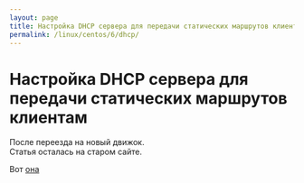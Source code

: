 ```yaml
---
layout: page
title: Настройка DHCP сервера для передачи статических маршрутов клиентам
permalink: /linux/centos/6/dhcp/
---
```



# Настройка DHCP сервера для передачи статических маршрутов клиентам


После переезда на новый движок.  
Статья осталась на старом сайте.

Вот <a href="http://prev.sysadm.ru/linux/centos/6/dhcp/">она</a>
